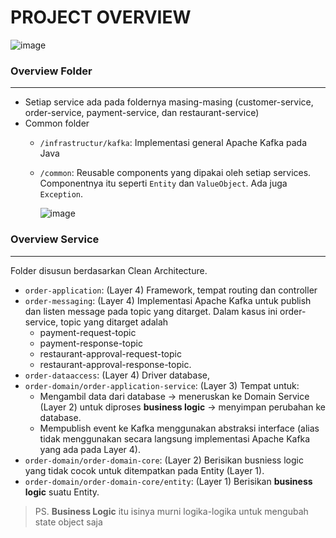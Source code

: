# PROJECT OVERVIEW

![image](https://user-images.githubusercontent.com/68406409/222018620-ffca1680-8e28-400c-8b8a-c4e47d5db4be.png)


### Overview Folder

---

- Setiap service ada pada foldernya masing-masing (customer-service, order-service, payment-service, dan restaurant-service)
- Common folder
  - `/infrastructur/kafka`: Implementasi general Apache Kafka pada Java
  - `/common`: Reusable components yang dipakai oleh setiap services. Componentnya itu seperti `Entity` dan `ValueObject`. Ada juga `Exception`.
     
     ![image](https://user-images.githubusercontent.com/68406409/222018655-edf5aa0b-3bbb-42f5-b0cd-0dacf1f92889.png)


### Overview Service

---

Folder disusun berdasarkan Clean Architecture.

- `order-application`: (Layer 4) Framework, tempat routing dan controller
- `order-messaging`: (Layer 4) Implementasi Apache Kafka untuk publish dan listen message pada topic yang ditarget. Dalam kasus ini order-service, topic yang ditarget adalah
  - payment-request-topic
  - payment-response-topic
  - restaurant-approval-request-topic
  - restaurant-approval-response-topic.
- `order-dataaccess`: (Layer 4) Driver database,
- `order-domain/order-application-service`: (Layer 3) Tempat untuk:
  - Mengambil data dari database → meneruskan ke Domain Service (Layer 2) untuk diproses **business logic** → menyimpan perubahan ke database.
  - Mempublish event ke Kafka menggunakan abstraksi interface (alias tidak menggunakan secara langsung implementasi Apache Kafka yang ada pada Layer 4).
- `order-domain/order-domain-core`: (Layer 2) Berisikan busniess logic yang tidak cocok untuk ditempatkan pada Entity (Layer 1).
- `order-domain/order-domain-core/entity`: (Layer 1) Berisikan **business logic** suatu Entity.

> PS. **Business Logic** itu isinya murni logika-logika untuk mengubah state object saja


